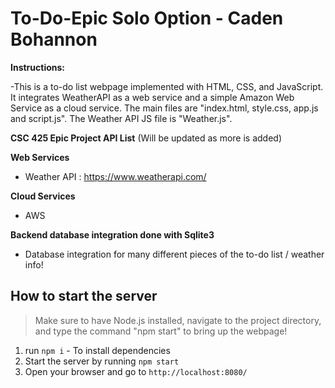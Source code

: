 # To-Do-Epic Solo Option  -  Caden Bohannon

**Instructions:**

-This is a to-do list webpage implemented with HTML, CSS, and JavaScript. It integrates WeatherAPI as a web service and a simple Amazon Web Service as a cloud service. The main files are "index.html, style.css, app.js and script.js". The Weather API JS file is "Weather.js".

**CSC 425 Epic Project API List** (Will be updated as more is added)

**Web Services**

- Weather API : https://www.weatherapi.com/

**Cloud Services**

- AWS

**Backend database integration done with Sqlite3**

- Database integration for many different pieces of the to-do list / weather info!

## How to start the server

> Make sure to have Node.js installed, navigate to the project directory, and type the command "npm start" to bring up the webpage!

1. run `npm i` - To install dependencies
2. Start the server by running `npm start`
3. Open your browser and go to `http://localhost:8080/`


